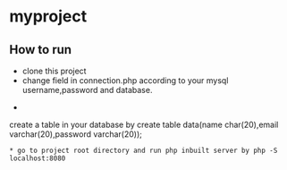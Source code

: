 # myproject

How to run
---
* clone this project
* change field in connection.php according to your mysql username,password and database.
* ```SQL
create a table in your database by create table data(name char(20),email varchar(20),password varchar(20));
```
* go to project root directory and run php inbuilt server by php -S localhost:8080

